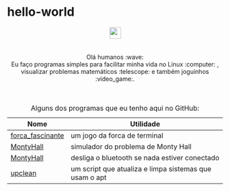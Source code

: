 # hello-world

<p align="center"> 
  <img src="https://user-images.githubusercontent.com/5679180/79618120-0daffb80-80be-11ea-819e-d2b0fa904d07.gif" width="27px">
  <br><br>
  <br>Olá humanos :wave:
  <br>Eu faço programas simples para facilitar minha vida no Linux :computer: , visualizar problemas matemáticos :telescope: e também joguinhos :video_game:. 
  <br><br>
  <br>
  <table class="tg">
    <caption class="center">Alguns dos programas que eu tenho aqui no GitHub:</caption>
    <thead>
      <tr>
        <th class="tg-0lax"> Nome </th>
        <th class="tg-0lax"> Utilidade </th>
      </tr>
    </thead>
    <tbody>
      <tr>
        <td class="tg-0lax"> <a href="https://github.com/joao-zonzini/forca_fascinante" target="_blank">forca_fascinante</a>  </td>
        <td class="tg-0lax">um jogo da forca de terminal</td>
      </tr>
      <tr>
        <td class="tg-0lax"> <a href="https://github.com/joao-zonzini/MontyHall" target="_blank">MontyHall</a> </td>
        <td class="tg-0lax"> simulador do problema de Monty Hall </td>
      </tr>
      <tr>
        <td class="tg-0lax"> <a href="https://github.com/joao-zonzini/turnoff_bluetooth" target="_blank">MontyHall</a> </td>
        <td class="tg-0lax"> desliga o bluetooth se nada estiver conectado </td>
      </tr>
      <tr>
        <td class="tg-0lax"> <a href="https://github.com/joao-zonzini/upclean" target="_blank">upclean</a> </td>
        <td class="tg-0lax"> um script que atualiza e limpa sistemas que usam o apt </td>
      </tr>
    </tbody>
  </table>

</p>
